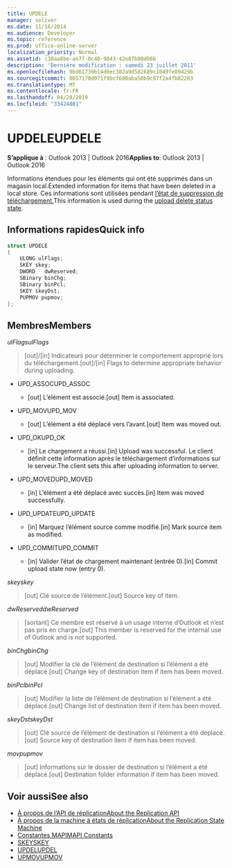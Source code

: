 ```yaml
---
title: UPDELE
manager: soliver
ms.date: 11/16/2014
ms.audience: Developer
ms.topic: reference
ms.prod: office-online-server
localization_priority: Normal
ms.assetid: c38aa8be-ae77-0c40-9843-42e07b80db6b
description: 'Derniére modification : samedi 23 juillet 2011'
ms.openlocfilehash: 9bd61739b14d0ec382a9d582689c1049fe89429b
ms.sourcegitcommit: 8657170d071f9bcf680aba50b9c07f2a4fb82283
ms.translationtype: MT
ms.contentlocale: fr-FR
ms.lasthandoff: 04/28/2019
ms.locfileid: "33424881"
---
```

# <a name="updele"></a><span data-ttu-id="429dc-103">UPDELE</span><span class="sxs-lookup"><span data-stu-id="429dc-103">UPDELE</span></span>

<span data-ttu-id="429dc-104">**S’applique à** : Outlook 2013 | Outlook 2016</span><span class="sxs-lookup"><span data-stu-id="429dc-104">**Applies to**: Outlook 2013 | Outlook 2016</span></span> 
  
<span data-ttu-id="429dc-105">Informations étendues pour les éléments qui ont été supprimés dans un magasin local.</span><span class="sxs-lookup"><span data-stu-id="429dc-105">Extended information for items that have been deleted in a local store.</span></span> <span data-ttu-id="429dc-106">Ces informations sont utilisées pendant [l’état de suppression de téléchargement.](upload-delete-status-state.md)</span><span class="sxs-lookup"><span data-stu-id="429dc-106">This information is used during the [upload delete status state](upload-delete-status-state.md).</span></span>
  
## <a name="quick-info"></a><span data-ttu-id="429dc-107">Informations rapides</span><span class="sxs-lookup"><span data-stu-id="429dc-107">Quick info</span></span>

```cpp
struct UPDELE 
{ 
    ULONG ulFlags; 
    SKEY skey; 
    DWORD   dwReserved; 
    SBinary binChg; 
    SBinary binPcl; 
    SKEY skeyDst; 
    PUPMOV pupmov; 
};
```

## <a name="members"></a><span data-ttu-id="429dc-108">Membres</span><span class="sxs-lookup"><span data-stu-id="429dc-108">Members</span></span>

<span data-ttu-id="429dc-109">_ulFlags_</span><span class="sxs-lookup"><span data-stu-id="429dc-109">_ulFlags_</span></span>
  
> <span data-ttu-id="429dc-110">[out]/[in] Indicateurs pour déterminer le comportement approprié lors du téléchargement.</span><span class="sxs-lookup"><span data-stu-id="429dc-110">[out]/[in] Flags to determine appropriate behavior during uploading.</span></span>
    
  - <span data-ttu-id="429dc-111">UPD_ASSOC</span><span class="sxs-lookup"><span data-stu-id="429dc-111">UPD_ASSOC</span></span>
    
    - <span data-ttu-id="429dc-112">[out] L’élément est associé.</span><span class="sxs-lookup"><span data-stu-id="429dc-112">[out] Item is associated.</span></span>
    
  - <span data-ttu-id="429dc-113">UPD_MOV</span><span class="sxs-lookup"><span data-stu-id="429dc-113">UPD_MOV</span></span>
    
    - <span data-ttu-id="429dc-114">[out] L’élément a été déplacé vers l’avant.</span><span class="sxs-lookup"><span data-stu-id="429dc-114">[out] Item was moved out.</span></span>
    
  - <span data-ttu-id="429dc-115">UPD_OK</span><span class="sxs-lookup"><span data-stu-id="429dc-115">UPD_OK</span></span> 
    
    - <span data-ttu-id="429dc-116">[in] Le chargement a réussi.</span><span class="sxs-lookup"><span data-stu-id="429dc-116">[in] Upload was successful.</span></span> <span data-ttu-id="429dc-117">Le client définit cette information après le téléchargement d’informations sur le serveur.</span><span class="sxs-lookup"><span data-stu-id="429dc-117">The client sets this after uploading information to server.</span></span>
    
  - <span data-ttu-id="429dc-118">UPD_MOVED</span><span class="sxs-lookup"><span data-stu-id="429dc-118">UPD_MOVED</span></span>
    
    - <span data-ttu-id="429dc-119">[in] L’élément a été déplacé avec succès.</span><span class="sxs-lookup"><span data-stu-id="429dc-119">[in] Item was moved successfully.</span></span>
    
  - <span data-ttu-id="429dc-120">UPD_UPDATE</span><span class="sxs-lookup"><span data-stu-id="429dc-120">UPD_UPDATE</span></span>
    
    - <span data-ttu-id="429dc-121">[in] Marquez l’élément source comme modifié.</span><span class="sxs-lookup"><span data-stu-id="429dc-121">[in] Mark source item as modified.</span></span>
    
  - <span data-ttu-id="429dc-122">UPD_COMMIT</span><span class="sxs-lookup"><span data-stu-id="429dc-122">UPD_COMMIT</span></span>
    
    - <span data-ttu-id="429dc-123">[in] Valider l’état de chargement maintenant (entrée 0).</span><span class="sxs-lookup"><span data-stu-id="429dc-123">[in] Commit upload state now (entry 0).</span></span>
    
<span data-ttu-id="429dc-124">_skey_</span><span class="sxs-lookup"><span data-stu-id="429dc-124">_skey_</span></span>
  
> <span data-ttu-id="429dc-125">[out] Clé source de l’élément.</span><span class="sxs-lookup"><span data-stu-id="429dc-125">[out] Source key of item.</span></span>
    
<span data-ttu-id="429dc-126">_dwReserved_</span><span class="sxs-lookup"><span data-stu-id="429dc-126">_dwReserved_</span></span>
  
> <span data-ttu-id="429dc-127">[sortant] Ce membre est réservé à un usage interne d’Outlook et n’est pas pris en charge.</span><span class="sxs-lookup"><span data-stu-id="429dc-127">[out] This member is reserved for the internal use of Outlook and is not supported.</span></span>
    
<span data-ttu-id="429dc-128">_binChg_</span><span class="sxs-lookup"><span data-stu-id="429dc-128">_binChg_</span></span>
  
> <span data-ttu-id="429dc-129">[out] Modifier la clé de l’élément de destination si l’élément a été déplacé.</span><span class="sxs-lookup"><span data-stu-id="429dc-129">[out] Change key of destination item if item has been moved.</span></span>
    
<span data-ttu-id="429dc-130">_binPcl_</span><span class="sxs-lookup"><span data-stu-id="429dc-130">_binPcl_</span></span>
  
> <span data-ttu-id="429dc-131">[out] Modifier la liste de l’élément de destination si l’élément a été déplacé.</span><span class="sxs-lookup"><span data-stu-id="429dc-131">[out] Change list of destination item if item has been moved.</span></span>
    
<span data-ttu-id="429dc-132">_skeyDst_</span><span class="sxs-lookup"><span data-stu-id="429dc-132">_skeyDst_</span></span>
  
> <span data-ttu-id="429dc-133">[out] Clé source de l’élément de destination si l’élément a été déplacé.</span><span class="sxs-lookup"><span data-stu-id="429dc-133">[out] Source key of destination item if item has been moved.</span></span>
    
<span data-ttu-id="429dc-134">_mov_</span><span class="sxs-lookup"><span data-stu-id="429dc-134">_pupmov_</span></span>
  
> <span data-ttu-id="429dc-135">[out] Informations sur le dossier de destination si l’élément a été déplacé.</span><span class="sxs-lookup"><span data-stu-id="429dc-135">[out] Destination folder information if item has been moved.</span></span>
    
## <a name="see-also"></a><span data-ttu-id="429dc-136">Voir aussi</span><span class="sxs-lookup"><span data-stu-id="429dc-136">See also</span></span>

- [<span data-ttu-id="429dc-137">À propos de l’API de réplication</span><span class="sxs-lookup"><span data-stu-id="429dc-137">About the Replication API</span></span>](about-the-replication-api.md) 
- [<span data-ttu-id="429dc-138">À propos de la machine à états de réplication</span><span class="sxs-lookup"><span data-stu-id="429dc-138">About the Replication State Machine</span></span>](about-the-replication-state-machine.md)
- [<span data-ttu-id="429dc-139">Constantes MAPI</span><span class="sxs-lookup"><span data-stu-id="429dc-139">MAPI Constants</span></span>](mapi-constants.md)
- [<span data-ttu-id="429dc-140">SKEY</span><span class="sxs-lookup"><span data-stu-id="429dc-140">SKEY</span></span>](skey.md)
- [<span data-ttu-id="429dc-141">UPDEL</span><span class="sxs-lookup"><span data-stu-id="429dc-141">UPDEL</span></span>](updel.md)
- [<span data-ttu-id="429dc-142">UPMOV</span><span class="sxs-lookup"><span data-stu-id="429dc-142">UPMOV</span></span>](upmov.md)

